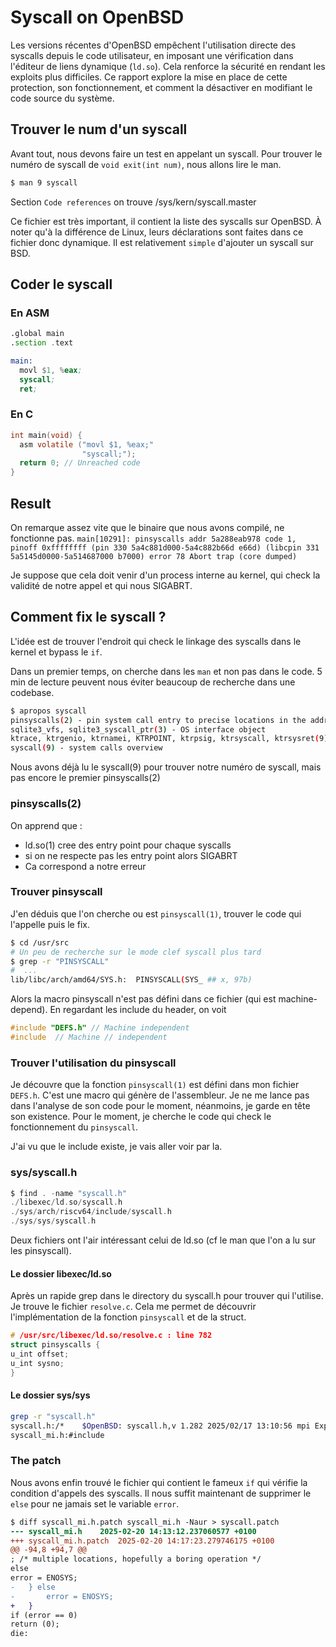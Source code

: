 <!-- truncate -->
# Syscall on OpenBSD
Les versions récentes d'OpenBSD empêchent l'utilisation directe des syscalls depuis le code utilisateur, en imposant une vérification dans l'éditeur de liens dynamique (`ld.so`). 
Cela renforce la sécurité en rendant les exploits plus difficiles. 
Ce rapport explore la mise en place de cette protection, son fonctionnement, et comment la désactiver en modifiant le code source du système.

## Trouver le num d'un syscall 

Avant tout, nous devons faire un test en appelant un syscall. 
Pour trouver le numéro de syscall de `void exit(int num)`, nous allons lire le man.
```sh
$ man 9 syscall
```
Section `Code references` on trouve /sys/kern/syscall.master

Ce fichier est très important, il contient la liste des syscalls sur OpenBSD. À noter qu'à la différence de Linux, leurs déclarations sont faites dans ce fichier donc dynamique. 
Il est relativement `simple` d'ajouter un syscall sur BSD. 

## Coder le syscall

### En ASM
```asm
.global main
.section .text

main:
  movl $1, %eax;
  syscall;
  ret;
```

### En C 

```c
int main(void) {
  asm volatile ("movl $1, %eax;"
                "syscall;");
  return 0; // Unreached code 
}
```

## Result 
On remarque assez vite que le binaire que nous avons compilé, ne fonctionne pas. 
`main[10291]: pinsyscalls addr 5a288eab978 code 1, pinoff 0xffffffff (pin 330 5a4c881d000-5a4c882b66d e66d) (libcpin 331 5a5145d0000-5a514687000 b7000) error 78
Abort trap (core dumped)`

Je suppose que cela doit venir d'un process interne au kernel, qui check la validité de notre appel et qui nous SIGABRT.

## Comment fix le syscall ? 

L'idée est de trouver l'endroit qui check le linkage des syscalls dans le kernel et bypass le `if`.

Dans un premier temps, on cherche dans les `man` et non pas dans le code.
5 min de lecture peuvent nous éviter beaucoup de recherche dans une codebase.

```sh
$ apropos syscall
pinsyscalls(2) - pin system call entry to precise locations in the address space
sqlite3_vfs, sqlite3_syscall_ptr(3) - OS interface object
ktrace, ktrgenio, ktrnamei, KTRPOINT, ktrpsig, ktrsyscall, ktrsysret(9) - process tracing kernel interface
syscall(9) - system calls overview
```
Nous avons déjà lu le syscall(9) pour trouver notre numéro de syscall, mais pas encore le premier pinsyscalls(2)

### pinsyscalls(2)

On apprend que : 
- ld.so(1) cree des entry point pour chaque syscalls
- si on ne respecte pas les entry point alors SIGABRT 
- Ca correspond a notre erreur

### Trouver pinsyscall

J'en déduis que l'on cherche ou est `pinsyscall(1)`, trouver le code qui l'appelle puis le fix.

```sh
$ cd /usr/src
# Un peu de recherche sur le mode clef syscall plus tard
$ grep -r "PINSYSCALL"
#  ...
lib/libc/arch/amd64/SYS.h:	PINSYSCALL(SYS_ ## x, 97b)
```

Alors la macro pinsyscall n'est pas défini dans ce fichier (qui est machine-depend). En regardant les include du header, on voit 

```c
#include "DEFS.h" // Machine independent
#include  // Machine // independent
```

### Trouver l'utilisation du pinsyscall

Je découvre que la fonction `pinsyscall(1)` est défini dans mon fichier `DEFS.h`. C'est une macro qui génère de l'assembleur. 
Je ne me lance pas dans l'analyse de son code pour le moment, néanmoins, je garde en tête son existence. 
Pour le moment, je cherche le code qui check le fonctionnement du `pinsyscall`. 

J'ai vu que le include  existe, je vais aller voir par la.

### sys/syscall.h

```c
$ find . -name "syscall.h"
./libexec/ld.so/syscall.h
./sys/arch/riscv64/include/syscall.h
./sys/sys/syscall.h
```

Deux fichiers ont l'air intéressant celui de ld.so (cf le man que l'on a lu sur les pinsyscall).

#### Le dossier libexec/ld.so

Après un rapide grep dans le directory du syscall.h pour trouver qui l'utilise. Je trouve le fichier `resolve.c`.
Cela me permet de découvrir l'implémentation de la fonction `pinsyscall` et de la struct.
```c
# /usr/src/libexec/ld.so/resolve.c : line 782
struct pinsyscalls {
u_int offset;
u_int sysno;
}
```
#### Le dossier sys/sys

```sh
grep -r "syscall.h"
syscall.h:/*	$OpenBSD: syscall.h,v 1.282 2025/02/17 13:10:56 mpi Exp $	*/
syscall_mi.h:#include 
```

### The patch

Nous avons enfin trouvé le fichier qui contient le fameux `if` qui vérifie la condition d'appels des syscalls.
Il nous suffit maintenant de supprimer le `else` pour ne jamais set le variable `error`.

```diff
$ diff syscall_mi.h.patch syscall_mi.h -Naur > syscall.patch
--- syscall_mi.h	2025-02-20 14:13:12.237060577 +0100
+++ syscall_mi.h.patch	2025-02-20 14:17:23.279746175 +0100
@@ -94,8 +94,7 @@
; /* multiple locations, hopefully a boring operation */
else
error = ENOSYS;
-	} else
-		error = ENOSYS;
+	}
if (error == 0)
return (0);
die:
```
